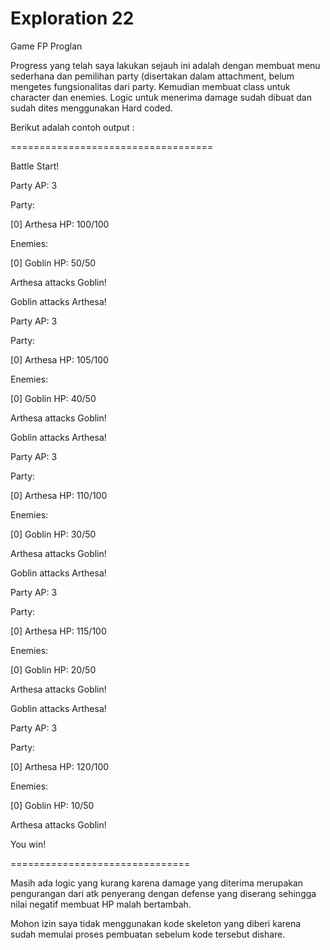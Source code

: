 # Exploration 22
 Game FP Proglan

 Progress yang telah saya lakukan sejauh ini adalah dengan membuat menu sederhana dan pemilihan party (disertakan dalam attachment, belum mengetes fungsionalitas dari party. Kemudian membuat class untuk character dan enemies. Logic untuk menerima damage sudah dibuat dan sudah dites menggunakan Hard coded.

Berikut adalah contoh output :

===================================

Battle Start!



Party AP: 3

Party:

  [0] Arthesa HP: 100/100

Enemies:

  [0] Goblin HP: 50/50

Arthesa attacks Goblin!

Goblin attacks Arthesa!



Party AP: 3

Party:

  [0] Arthesa HP: 105/100

Enemies:

  [0] Goblin HP: 40/50

Arthesa attacks Goblin!

Goblin attacks Arthesa!



Party AP: 3

Party:

  [0] Arthesa HP: 110/100

Enemies:

  [0] Goblin HP: 30/50

Arthesa attacks Goblin!

Goblin attacks Arthesa!



Party AP: 3

Party:

  [0] Arthesa HP: 115/100

Enemies:

  [0] Goblin HP: 20/50

Arthesa attacks Goblin!

Goblin attacks Arthesa!



Party AP: 3

Party:

  [0] Arthesa HP: 120/100

Enemies:

  [0] Goblin HP: 10/50

Arthesa attacks Goblin!



You win!

===============================

Masih ada logic yang kurang karena damage yang diterima merupakan pengurangan dari atk penyerang dengan defense yang diserang sehingga nilai negatif membuat HP malah bertambah.

 Mohon izin saya tidak menggunakan kode skeleton yang diberi karena sudah memulai proses pembuatan sebelum kode tersebut dishare.